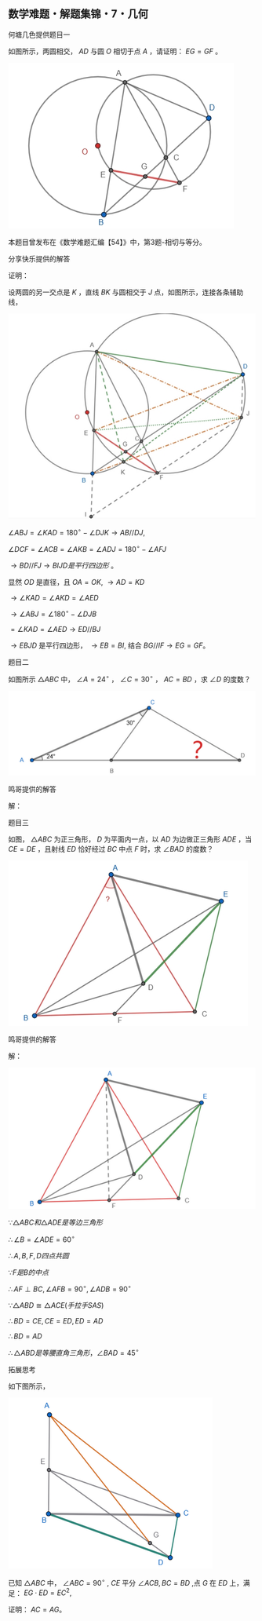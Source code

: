 ## 数学难题・解题集锦・7・几何

何塘几色提供题目一

如图所示，两圆相交， $AD$ 与圆 $O$ 相切于点 $A$ ，请证明： $EG=GF$ 。

![如图](/pics/p49-1.png)

本题目曾发布在《数学难题汇编【54】》中，第3题-相切与等分。

分享快乐提供的解答

证明：

设两圆的另一交点是 $K$ ，直线 $BK$ 与圆相交于 $J$ 点，如图所示，连接各条辅助线，

![如图](/pics/p49-1.2.png)

$\angle ABJ=\angle KAD=180^{\circ}-\angle DJK \to AB//DJ,$

$\angle  DCF=\angle ACB=\angle AKB=\angle ADJ=180^{\circ}-\angle AFJ$

$\to BD//FJ \to BIJD是平行四边形$ 。

显然 $OD$ 是直径，且 $OA=OK,$ $\to AD=KD$

$\to \angle KAD=\angle AKD=\angle AED$

$\to \angle ABJ=\angle 180^{\circ}-\angle DJB$

$=\angle KAD=\angle AED \to ED//BJ$

$\to EBJD$ 是平行四边形， $\to EB=BI,$ 结合 $BG//IF \to EG=GF。$ 

题目二

如图所示 $\triangle ABC$ 中， $\angle A=24^{\circ}$ ， $\angle C=30^{\circ}$ ， $AC=BD$ ，求 $\angle D$ 的度数？

![如图](/pics/p49-2-2.png)

鸣哥提供的解答

解：

题目三

如图， $\triangle ABC$ 为正三角形， $D$ 为平面内一点，以 $AD$ 为边做正三角形 $ADE$ ，当 $CE=DE$ ，且射线 $ED$ 恰好经过 $BC$ 中点 $F$ 时，求 $\angle BAD$ 的度数？

![如图](/pics/p49-3.png)

鸣哥提供的解答

解：

![如图](/pics/p49-4.png)

$\because \triangle ABC和\triangle ADE是等边三角形$

$\therefore \angle B=\angle ADE=60^{\circ}$

$\therefore A,B,F,D四点共圆$

$\because F是B的中点$

$\therefore AF \perp BC,\angle AFB=90^{\circ},\angle ADB=90^{\circ}$

$\because \triangle ABD\cong \triangle ACE(手拉手SAS)$

$\therefore BD=CE,CE=ED,ED=AD$

$\therefore BD=AD$

$\therefore \triangle ABD是等腰直角三角形，\angle BAD=45^{\circ}$

拓展思考

如下图所示，

![如图](/pics/p49-5.png)

已知 $\triangle ABC$ 中， $\angle ABC=90^{\circ}$ , $CE$ 平分 $\angle ACB,BC=BD$ ,点 $G$ 在 $ED$ 上，满足： $EG\cdot ED=EC^2,$

证明： $AC=AG。$
